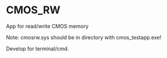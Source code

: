 # CMOS_RW
App for read/write CMOS memory

Note: cmosrw.sys should be in directory with cmos_testapp.exe!

Develop for terminal/cmd.

